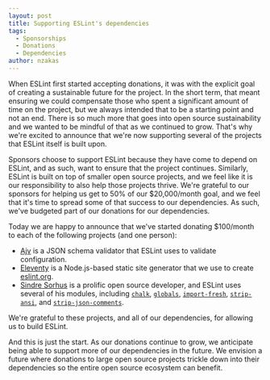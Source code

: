 ```yaml
---
layout: post
title: Supporting ESLint's dependencies
tags:
  - Sponsorships
  - Donations
  - Dependencies
author: nzakas
---
```


When ESLint first started accepting donations, it was with the explicit goal of creating a sustainable future for the project. In the short term, that meant ensuring we could compensate those who spent a significant amount of time on the project, but we always intended that to be a starting point and not an end. There is so much more that goes into open source sustainability and we wanted to be mindful of that as we continued to grow. That's why we're excited to announce that we're now supporting several of the projects that ESLint itself is built upon.

Sponsors choose to support ESLint because they have come to depend on ESLint, and as such, want to ensure that the project continues. Similarly, ESLint is built on top of smaller open source projects, and we feel like it is our responsibility to also help those projects thrive. We're grateful to our sponsors for helping us get to 50% of our $20,000/month goal, and we feel that it's time to spread some of that success to our dependencies. As such, we've budgeted part of our donations for our dependencies.

Today we are happy to announce that we've started donating $100/month to each of the following projects (and one person):

* [Ajv](https://npmjs.com/package/ajv) is a JSON schema validator that ESLint uses to validate configuration.
* [Eleventy](https://www.11ty.dev/) is a Node.js-based static site generator that we use to create [eslint.org](http://eslint.org).
* [Sindre Sorhus](https://sindresorhus.com/) is a prolific open source developer, and ESLint uses several of his modules, including [`chalk`](https://npmjs.com/package/chalk), [`globals`](https://npmjs.com/package/globals), [`import-fresh`](https://npmjs.com/package/import-fresh), [`strip-ansi`](https://npmjs.com/package/strip-ansi), and [`strip-json-comments`](https://npmjs.com/package/strip-json-comments).

We're grateful to these projects, and all of our dependencies, for allowing us to build ESLint.

And this is just the start. As our donations continue to grow, we anticipate being able to support more of our dependencies in the future. We envision a future where donations to large open source projects trickle down into their dependencies so the entire open source ecosystem can benefit.

